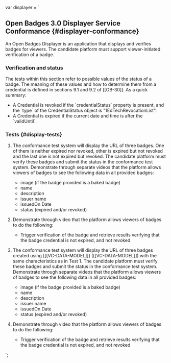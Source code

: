 var displayer = `

## Open Badges 3.0 Displayer Service Conformance {#displayer-conformance}

An Open Badges Displayer is an application that displays and verifies badges for viewers. The candidate platform must support viewer-initiated verification of a badge.

### Verification and status

The tests within this section refer to possible values of the status of a badge. The meaning of these values and how to determine them from a credential is defined in sections 9.1 and 9.2 of [[OB-30]]. As a quick summary:

   - A Credential is revoked if the \`credentialStatus\` property is present, and the \`type\` of the CredentialStatus object is "1EdTechRevocationList".
   - A Credential is expired if the current date and time is after the \`validUntil\`.

### Tests {#display-tests}

1. The conformance test system will display the URL of three badges. One of them is neither expired nor revoked, other is expired but not revoked and the last one is not expired but revoked. The candidate platform must verify these badges and submit the status in the conformance test system. Demonstrate through separate videos that the platform allows viewers of badges to see the following data in all provided badges:

   - image (if the badge provided is a baked badge)
   - name
   - description
   - issuer name
   - issuedOn Date
   - status (expired and/or revoked)

1. Demonstrate through video that the platform allows viewers of badges to do the following:
   - Trigger verification of the badge and retrieve results verifying that the badge credential is not expired, and not revoked

1. The conformance test system will display the URL of three badges created using [[[VC-DATA-MODEL]]] ([[VC-DATA-MODEL]]) with
the same characteristics as in Test 1. The candidate platform must verify these badges and submit the status in the conformance test system. Demonstrate through separate videos that the platform allows viewers of badges to see the following data in all provided badges:

   - image (if the badge provided is a baked badge)
   - name
   - description
   - issuer name
   - issuedOn Date
   - status (expired and/or revoked)

1. Demonstrate through video that the platform allows viewers of badges to do the following:
   - Trigger verification of the badge and retrieve results verifying that the badge credential is not expired, and not revoked

`;
